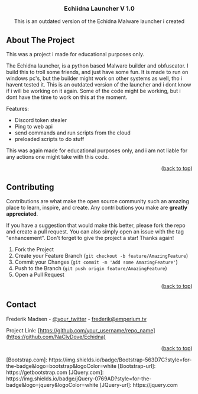 <!-- Improved compatibility of back to top link: See: https://github.com/othneildrew/Best-README-Template/pull/73 -->
<a name="readme-top"></a>
<!--
*** Thanks for checking out the Best-README-Template. If you have a suggestion
*** that would make this better, please fork the repo and create a pull request
*** or simply open an issue with the tag "enhancement".
*** Don't forget to give the project a star!
*** Thanks again! Now go create something AMAZING! :D
-->



<!-- PROJECT SHIELDS -->
<!--
*** I'm using markdown "reference style" links for readability.
*** Reference links are enclosed in brackets [ ] instead of parentheses ( ).
*** See the bottom of this document for the declaration of the reference variables
*** for contributors-url, forks-url, etc. This is an optional, concise syntax you may use.
*** https://www.markdownguide.org/basic-syntax/#reference-style-links
-->



<!-- PROJECT LOGO -->
<br />
<div align="center">

  <h3 align="center">Echiidna Launcher V 1.0</h3>

  <p align="center">
    This is an outdated version of the Echidna Malware launcher i created
    <br />
  </p>
</div>





<!-- ABOUT THE PROJECT -->
## About The Project

This was a project i made for educational purposes only.

The Echidna launcher, is a python based Malware builder and obfuscator. I build this to troll some friends, and just have some fun. It is made to run on windows pc's, but the builder might work on other systems as well, tho i havent tested it. This is an outdated version of the launcher and i dont know if i will be working on it again. Some of the code might be working, but i dont have the time to work on this at the moment.

Features:
* Discord token stealer
* Ping to web api
* send commands and run scripts from the cloud
* preloaded scripts to do stuff

This was again made for educational purposes only, and i am not liable for any actions one might take with this code.

<p align="right">(<a href="#readme-top">back to top</a>)</p>


<!-- CONTRIBUTING -->
## Contributing

Contributions are what make the open source community such an amazing place to learn, inspire, and create. Any contributions you make are **greatly appreciated**.

If you have a suggestion that would make this better, please fork the repo and create a pull request. You can also simply open an issue with the tag "enhancement".
Don't forget to give the project a star! Thanks again!

1. Fork the Project
2. Create your Feature Branch (`git checkout -b feature/AmazingFeature`)
3. Commit your Changes (`git commit -m 'Add some AmazingFeature'`)
4. Push to the Branch (`git push origin feature/AmazingFeature`)
5. Open a Pull Request

<p align="right">(<a href="#readme-top">back to top</a>)</p>

<!-- CONTACT -->
## Contact

Frederik Madsen - [@your_twitter](https://twitter.com/NaCly_Dove) - frederik@emperium.tv

Project Link: [https://github.com/your_username/repo_name](https://github.com/NaClyDove/Echidna)

<p align="right">(<a href="#readme-top">back to top</a>)</p>
[Bootstrap.com]: https://img.shields.io/badge/Bootstrap-563D7C?style=for-the-badge&logo=bootstrap&logoColor=white
[Bootstrap-url]: https://getbootstrap.com
[JQuery.com]: https://img.shields.io/badge/jQuery-0769AD?style=for-the-badge&logo=jquery&logoColor=white
[JQuery-url]: https://jquery.com 
